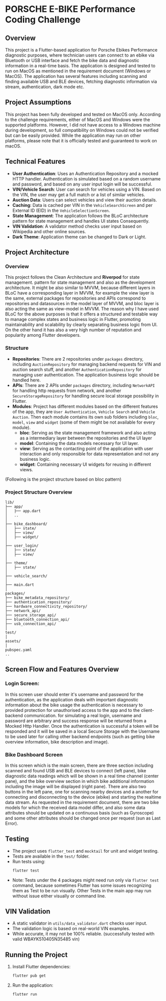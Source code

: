 # PORSCHE E-BIKE Performance Coding Challenge

## Overview
This project is a Flutter-based application for Porsche Ebikes Performance diagnostic purposes, where technician users can connect to an ebike via Bluetooth or USB interface and fetch the bike data and 
diagnostic information in a real-time basis. The application is designed and tested to run on MacOS as mentioned in the requirement document (Windows or MacOS).
The application has several features including scanning and finding available USB and BLE devices, fetching diagnostic information via stream, authentication, dark mode etc. 

## Project Assumptions
This project has been fully developed and tested on MacOS only. According to the challenge requirements, either of MacOS and Windows were the supported platforms. However, I did not have access to a Windows machine 
during development, so full compatibility on Windows could not be verified but can be easily provided.
While the application may run on other platforms, please note that it is officially tested and guaranteed to work on macOS.


## Technical Features
- **User Authentication**: Uses an Authentication Repository and a mocked HTTP handler. Authentication is simulated based on a random username and password, and based on any user input login will be successful.
- **VIN/Vehicle Search**: User can search for vehicles using a VIN. Based on the VIN, the user may get a full match or a list of similar vehicles.
- **Auction Data**: Users can select vehicles and view their auction details.
- **Caching**: Data is cached per VIN in the `VehicleSearchScreen` and per External ID (EID) in the `VehicleSelectionScreen`.
- **State Management**: The application follows the BLoC architecture pattern for state management and handles UI states Consequently.
- **VIN Validation**: A validator method checks user input based on Wikipedia and other online sources.
- **Dark Theme**: Application theme can be changed to Dark or Light.

## Project Architecture
### Overview
This project follows the Clean Architecture and **Riverpod** for state management. pattern for state management and also as the development architecture. It might be also similar to MVVM, because different layers in BLoC have a corresponding 
layer in MVVM, for example the view layer is the same, external packages for repositories and APIs correspond to repositories and datasources in the model layer
of MVVM, and bloc layer is also acting the same as view-model in MVVM. The reason why I have used BLoC for the above purposes is that it offers a structured and 
testable way to manage complex states and business logic in Flutter, promoting maintainability and scalability by clearly separating business logic from UI. On the
other hand it has also a very high number of reputation and popularity among Flutter developers.

### Structure
- **Repositories**: There are 2 repositories under `packages` directory, including `AuctionRepository` for managing backend requests for VIN and auction search stuff, and another 
  `AuthenticationRepository` for managing user authentication. The application business logic should be handled here.
- **APIs**: There are 2 APIs under `packages` directory, including `NetworkAPI` for handling http requests from network, and another `SecureStorageRepository` for handling secure
  local storage possibility in Flutter.
- **Modules**: Project has different modules based on the different features of the app, they are `User Authentication`, `Vehicle Search` and `Vehicle Auction`. Then each module 
  contains its own sub folders including `bloc`, `model`, `view` and `widget` (some of them might be not available for every module).
  - **bloc**: Serving as the state management framework and also acting as a intermediary layer between the repositories and the UI layer
  - **model**: Containing the data models necessary for UI layer. 
  - **view**: Serving as the contacting point of the application with user interaction and only responsible for data representation and not any business logic.
  - **widget**: Containing necessary UI widgets for reusing in different views.

(Following is the project structure based on bloc pattern)

### Project Structure Overview
```
lib/
├── app/
│   ├── app.dart
│   ..
│
├── bike_dashboard/
│   ├── state/
│   ├── view/
│   ├── widget/
│
├── user_login/
│   ├── state/
│   ├── view/
│
├── theme/
│   ├── state/
│
├── vehicle_search/
│
├── main.dart
│
packages/
├── bike_metadata_repository/
├── authentication_repository/
├── hardware_connectivity_repository/
├── network_api/
├── secure_storage_api/
├── bluetooth_connection_api/
├── usb_connection_api/
│
test/
│
assets/
│
pubspec.yaml
..
```

## Screen Flow and Features Overview

### Login Screen:
In this screen user should enter it's username and password for the authentication, as the application deals with important diagnostic information about the bike usage the authentication is necessary to 
provided protection for unauthorised access to the app and to the client-backend communication. for simulating a real login, username and password are arbitrary and 
success response will be returned from a Mocked Http Handler. Once the authentication is successful a token will be responded and it will be saved in a
local Secure Storage with the Username to be used later for calling other backend endpoints (such as getting bike overview information, bike description and image).

### Bike Dashboard Screen
In this screen which is the main screen, there are three section including scanned and found USB and BLE devices to connect (left pane), bike diagnostic data readings which will be shown in a real time channel (center pane),
and the bike overview section in which bike additional information including the image will be displayed (right pane).
There are also two buttons in the left pane, one for scanning nearby devices and a another for connecting and disconnecting to the device (ebike) and starting the realtime data stream. As requested in the requirement
document, there are two bike models for which the received data model differ, and also some data attributes should be updated on a continuous basis (such as Gyroscope) and some other attributes should be changed once 
per request (sun as Last Error).



## Testing
- The project uses `flutter_test` and `mocktail` for unit and widget testing.
- Tests are available in the `test/` folder.
- Run tests using:
  ```sh
  flutter test
  ```
- Note: Tests under the 4 packages might need run only via `flutter test` command, because sometimes Flutter has some issues recognizing them as Test to be run visually.
  Other Tests in the main app may run without issue either visually or command line. 

## VIN Validation
- A static validator in `utils/data_validator.dart` checks user input.
- The validation logic is based on real-world VIN examples.
- While accurate, it may not be 100% reliable. (successfully tested with valid WBAYK510405N35485 vin)

## Running the Project
1. Install Flutter dependencies:
   ```sh
   flutter pub get
   ```
2. Run the application:
   ```sh
   flutter run
   ```
   
